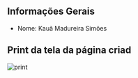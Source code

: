 

## Informações Gerais
- Nome: Kauã Madureira Simões

## Print da tela da página criad
![print](image-1.png)

